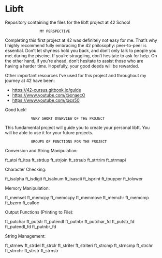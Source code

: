 # Libft
Repository containing the files for the libft project at 42 School

					MY PERSPECTIVE
Completing this first project at 42 was definitely not easy for me. That’s why I highly recommend fully embracing the 42 philosophy: peer-to-peer is essential. Don’t let shyness hold you back, and don’t only talk to  people you met during the piscine. If you’re struggling, don’t hesitate to ask for help. On the other hand, if you’re ahead, don’t hesitate to assist those who are having a harder time. Hopefully, your good deeds will be rewarded.

Other important resources I’ve used for this project and throughout my journey at 42 have been:
- https://42-cursus.gitbook.io/guide
- https://www.youtube.com/@onaecO
- https://www.youtube.com/@cs50

Good luck!
					
				VERY SHORT OVERVIEW OF THE PROJECT
This fundamental project will guide you to create your personal libft.
You will be able to use it for your future projects.

				GROUPS OF FUNCTIONS FOR THE PROJECT
				
Conversion and String Manipulation:

ft_atoi
ft_itoa
ft_strdup
ft_strjoin
ft_strsub
ft_strtrim
ft_strmapi

Character Checking:

ft_isalpha
ft_isdigit
ft_isalnum
ft_isascii
ft_isprint
ft_toupper
ft_tolower

Memory Manipulation:

ft_memset
ft_memcpy
ft_memccpy
ft_memmove
ft_memchr
ft_memcmp
ft_bzero
ft_calloc

Output Functions (Printing to File):

ft_putchar
ft_putstr
ft_putendl
ft_putnbr
ft_putchar_fd
ft_putstr_fd
ft_putendl_fd
ft_putnbr_fd

String Management:

ft_strnew
ft_strdel
ft_strclr
ft_striter
ft_striteri
ft_strcmp
ft_strncmp
ft_strchr
ft_strrchr
ft_strstr
ft_strnstr
